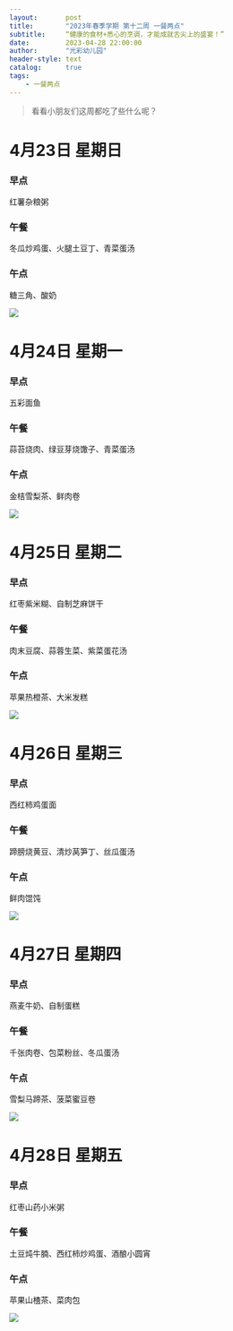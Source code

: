 ```yaml
---
layout:       post
title:        "2023年春季学期 第十二周 一餐两点"
subtitle:     “健康的食材+悉心的烹调，才能成就舌尖上的盛宴！”
date:         2023-04-28 22:00:00
author:       "光彩幼儿园"
header-style: text
catalog:      true
tags:
    - 一餐两点
---
```


>   看看小朋友们这周都吃了些什么呢？

# 4月23日 星期日

### 早点

红薯杂粮粥

### 午餐

冬瓜炒鸡蛋、火腿土豆丁、青菜蛋汤

### 午点

糖三角、酸奶

![](./img/in-post/meals/589a35700344a9ad2081618f9726e2b8.jpeg)

# 4月24日 星期一

### 早点

五彩面鱼

### 午餐

蒜苔烧肉、绿豆芽烧馓子、青菜蛋汤

### 午点

金桔雪梨茶、鲜肉卷

![](./img/in-post/meals/6127cc47b297fe7e5dc91728a637bbfd.jpeg)

# 4月25日 星期二

### 早点

红枣紫米糊、自制芝麻饼干

### 午餐

肉末豆腐、蒜蓉生菜、紫菜蛋花汤

### 午点

苹果热橙茶、大米发糕

![](./img/in-post/meals/79b3086463a14538b14f37daeb967d52.jpeg)

# 4月26日 星期三

### 早点

西红柿鸡蛋面

### 午餐

蹄膀烧黄豆、清炒莴笋丁、丝瓜蛋汤

### 午点

鲜肉馄饨

![](./img/in-post/meals/557864a686d96056811fd01fe450a377.jpeg)

# 4月27日 星期四

### 早点

燕麦牛奶、自制蛋糕

### 午餐

千张肉卷、包菜粉丝、冬瓜蛋汤

### 午点

雪梨马蹄茶、菠菜蜜豆卷

![](./img/in-post/meals/72a1a7ccc0df67b223fbaf040ad75b72.jpeg)

# 4月28日 星期五

### 早点

红枣山药小米粥

### 午餐

土豆炖牛腩、西红柿炒鸡蛋、酒酿小圆宵

### 午点

苹果山楂茶、菜肉包

![](./img/in-post/meals/3b5f35050cdacc61f471072506e5afef.jpeg)
